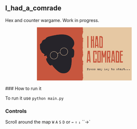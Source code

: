 ## I_had_a_comrade
Hex and counter wargame.
Work in progress.
<p align="center">
  <img src="assets/comrade.png" width="60%" />
</p>
### How to run it

To run it use ``python main.py``

### Controls

Scroll around the map ``W`` ``A`` ``S`` ``D`` or ``←`` ``↑`` ``↓`` ``→`